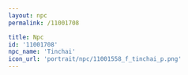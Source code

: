 ```yaml
---
layout: npc
permalink: /11001708

title: Npc
id: '11001708'
npc_name: 'Tinchai'
icon_url: 'portrait/npc/11001558_f_tinchai_p.png'
---
```

